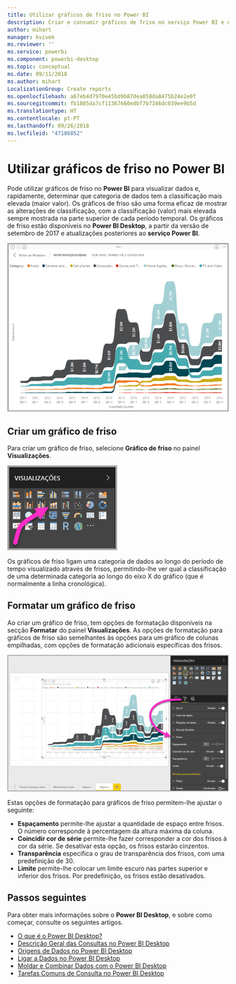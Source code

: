 ```yaml
---
title: Utilizar gráficos de friso no Power BI
description: Criar e consumir gráficos de friso no serviço Power BI e no Power BI Desktop
author: mihart
manager: kvivek
ms.reviewer: ''
ms.service: powerbi
ms.component: powerbi-desktop
ms.topic: conceptual
ms.date: 09/11/2018
ms.author: mihart
LocalizationGroup: Create reports
ms.openlocfilehash: a67eb4d7970e45bd9b87dea058da8475b24e2e0f
ms.sourcegitcommit: fb1885da7cf11367660edbf7b7346dc039ee9b5d
ms.translationtype: HT
ms.contentlocale: pt-PT
ms.lasthandoff: 09/26/2018
ms.locfileid: "47186852"
---
```

# <a name="use-ribbon-charts-in-power-bi"></a>Utilizar gráficos de friso no Power BI
Pode utilizar gráficos de friso no **Power BI** para visualizar dados e, rapidamente, determinar que categoria de dados tem a classificação mais elevada (maior valor). Os gráficos de friso são uma forma eficaz de mostrar as alterações de classificação, com a classificação (valor) mais elevada sempre mostrada na parte superior de cada período temporal. Os gráficos de friso estão disponíveis no **Power BI Desktop**, a partir da versão de setembro de 2017 e atualizações posteriores ao **serviço Power BI**.

![](media/desktop-ribbon-charts/ribbon-charts_01.png)

## <a name="create-a-ribbon-chart"></a>Criar um gráfico de friso
Para criar um gráfico de friso, selecione **Gráfico de friso** no painel **Visualizações**.

![](media/desktop-ribbon-charts/ribbon-charts_02.png)

Os gráficos de friso ligam uma categoria de dados ao longo do período de tempo visualizado através de frisos, permitindo-lhe ver qual a classificação de uma determinada categoria ao longo do eixo X do gráfico (que é normalmente a linha cronológica).

## <a name="format-a-ribbon-chart"></a>Formatar um gráfico de friso
Ao criar um gráfico de friso, tem opções de formatação disponíveis na secção **Formatar** do painel **Visualizações**. As opções de formatação para gráficos de friso são semelhantes às opções para um gráfico de colunas empilhadas, com opções de formatação adicionais específicas dos frisos.

![](media/desktop-ribbon-charts/ribbon-charts_03.png)

Estas opções de formatação para gráficos de friso permitem-lhe ajustar o seguinte:

* **Espaçamento** permite-lhe ajustar a quantidade de espaço entre frisos. O número corresponde à percentagem da altura máxima da coluna.
* **Coincidir cor de série** permite-lhe fazer corresponder a cor dos frisos à cor da série. Se desativar esta opção, os frisos estarão cinzentos.
* **Transparência** especifica o grau de transparência dos frisos, com uma predefinição de 30.
* **Limite** permite-lhe colocar um limite escuro nas partes superior e inferior dos frisos. Por predefinição, os frisos estão desativados.

## <a name="next-steps"></a>Passos seguintes
Para obter mais informações sobre o **Power BI Desktop**, e sobre como começar, consulte os seguintes artigos.

* [O que é o Power BI Desktop?](../desktop-what-is-desktop.md)
* [Descrição Geral das Consultas no Power BI Desktop](../desktop-query-overview.md)
* [Origens de Dados no Power BI Desktop](../desktop-data-sources.md)
* [Ligar a Dados no Power BI Desktop](../desktop-connect-to-data.md)
* [Moldar e Combinar Dados com o Power BI Desktop](../desktop-shape-and-combine-data.md)
* [Tarefas Comuns de Consulta no Power BI Desktop](../desktop-common-query-tasks.md)   

